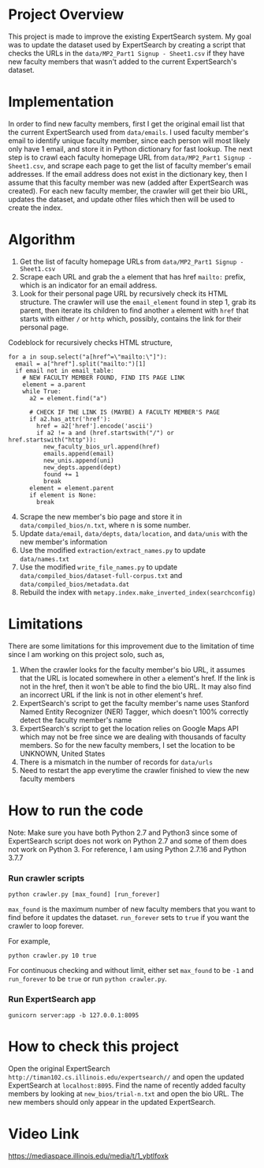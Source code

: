 # Project Overview

This project is made to improve the existing ExpertSearch system. My goal was to update the dataset used by ExpertSearch by creating a script that checks the URLs in the ```data/MP2_Part1 Signup - Sheet1.csv``` if they have new faculty members that wasn't added to the current ExpertSearch's dataset. 

# Implementation 

In order to find new faculty members, first I get the original email list that the current ExpertSearch used from ```data/emails```. I used faculty member's email to identify unique faculty member, since each person will most likely only have 1 email, and store it in Python dictionary for fast lookup. The next step is to crawl each faculty homepage URL from ```data/MP2_Part1 Signup - Sheet1.csv```, and scrape each page to get the list of faculty member's email addresses. If the email address does not exist in the dictionary key, then I assume that this faculty member was new (added after ExpertSearch was created). For each new faculty member, the crawler will get their bio URL, updates the dataset, and update other files which then will be used to create the index.

# Algorithm

1. Get the list of faculty homepage URLs from ```data/MP2_Part1 Signup - Sheet1.csv```
2. Scrape each URL and grab the ```a``` element that has href ```mailto:``` prefix, which is an indicator for an email address.
3. Look for their personal page URL by recursively check its HTML structure. The crawler will use the ```email_element``` found in step 1, grab its parent, then iterate its children to find another ```a``` element with ```href``` that starts with either ```/``` or ```http``` which, possibly, contains the link for their personal page.

Codeblock for recursively checks HTML structure,
```
for a in soup.select("a[href^=\"mailto:\"]"):
  email = a["href"].split("mailto:")[1]
  if email not in email_table:
    # NEW FACULTY MEMBER FOUND, FIND ITS PAGE LINK
    element = a.parent
    while True:
      a2 = element.find("a")

      # CHECK IF THE LINK IS (MAYBE) A FACULTY MEMBER'S PAGE
      if a2.has_attr('href'):
        href = a2['href'].encode('ascii')
        if a2 != a and (href.startswith("/") or href.startswith("http")):
          new_faculty_bios_url.append(href)
          emails.append(email)
          new_unis.append(uni)
          new_depts.append(dept)
          found += 1
          break
      element = element.parent
      if element is None:
        break
```
4. Scrape the new member's bio page and store it in ```data/compiled_bios/n.txt```, where n is some number.
5. Update ```data/email```, ```data/depts```, ```data/location```, and ```data/unis``` with the new member's information
6. Use the modified ```extraction/extract_names.py``` to update ```data/names.txt```
7. Use the modified ```write_file_names.py``` to update ```data/compiled_bios/dataset-full-corpus.txt``` and ```data/compiled_bios/metadata.dat```
8. Rebuild the index with ```metapy.index.make_inverted_index(searchconfig)```

# Limitations

There are some limitations for this improvement due to the limitation of time since I am working on this project solo, such as,

1. When the crawler looks for the faculty member's bio URL, it assumes that the URL is located somewhere in other ```a``` element's href. If the link is not in the href, then it won't be able to find the bio URL. It may also find an incorrect URL if the link is not in other element's href.
2. ExpertSearch's script to get the faculty member's name uses Stanford Named Entity Recognizer (NER) Tagger, which doesn't 100% correctly detect the faculty member's name
3. ExpertSearch's script to get the location relies on Google Maps API which may not be free since we are dealing with thousands of faculty members. So for the new faculty members, I set the location to be UNKNOWN, United States
4. There is a mismatch in the number of records for ```data/urls```
5. Need to restart the app everytime the crawler finished to view the new faculty members

# How to run the code
Note: Make sure you have both Python 2.7 and Python3 since some of ExpertSearch script does not work on Python 2.7 and some of them does not work on Python 3. For reference, I am using Python 2.7.16 and Python 3.7.7

### Run crawler scripts
```
python crawler.py [max_found] [run_forever]
```
```max_found``` is the maximum number of new faculty members that you want to find before it updates the dataset.
```run_forever``` sets to ```true``` if you want the crawler to loop forever.

For example,
```
python crawler.py 10 true
```

For continuous checking and without limit, either set ```max_found``` to be ```-1``` and ```run_forever``` to be ```true``` or run ```python crawler.py```.

### Run ExpertSearch app
```
gunicorn server:app -b 127.0.0.1:8095
```

# How to check this project
Open the original ExpertSearch ```http://timan102.cs.illinois.edu/expertsearch//``` and open the updated ExpertSearch at ```localhost:8095```. Find the name of recently added faculty members by looking at ```new_bios/trial-n.txt``` and open the bio URL. The new members should only appear in the updated ExpertSearch.

# Video Link
https://mediaspace.illinois.edu/media/t/1_ybtlfoxk
